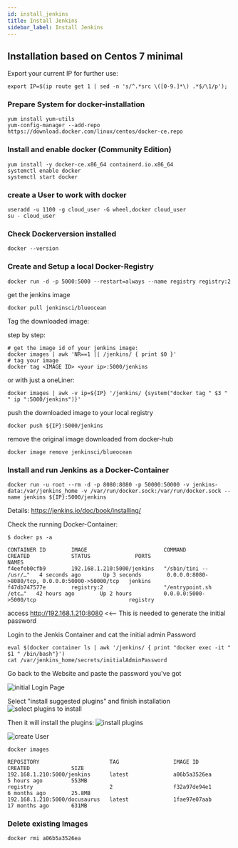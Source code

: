 ```yaml
---
id: install_jenkins
title: Install Jenkins
sidebar_label: Install Jenkins
---
```



## Installation based on Centos 7 minimal

Export your current IP for further use:
```
export IP=$(ip route get 1 | sed -n 's/^.*src \([0-9.]*\) .*$/\1/p');
```

### Prepare System for docker-installation
```
yum install yum-utils
yum-config-manager --add-repo https://download.docker.com/linux/centos/docker-ce.repo
```

### Install and enable docker (Community Edition)
```
yum install -y docker-ce.x86_64 containerd.io.x86_64
systemctl enable docker
systemctl start docker
```

### create a User to work with docker
```
useradd -u 1100 -g cloud_user -G wheel,docker cloud_user
su - cloud_user
```

### Check Dockerversion installed 
```
docker --version
```

### Create and Setup a local Docker-Registry

```
docker run -d -p 5000:5000 --restart=always --name registry registry:2
```

get the jenkins image
```
docker pull jenkinsci/blueocean
```

Tag the downloaded image:

step by step: 
```
# get the image id of your jenkins image:
docker images | awk 'NR==1 || /jenkins/ { print $0 }'
# tag your image
docker tag <IMAGE ID> <your ip>:5000/jenkins
```

or with just a oneLiner:
```
docker images | awk -v ip=${IP} '/jenkins/ {system("docker tag " $3 " " ip ":5000/jenkins")}'
```

push the downloaded image to your local registry
```
docker push ${IP}:5000/jenkins
```

remove the original image downloaded from docker-hub
```
docker image remove jenkinsci/blueocean
```

### Install and run Jenkins as a Docker-Container
```
docker run -u root --rm -d -p 8080:8080 -p 50000:50000 -v jenkins-data:/var/jenkins_home -v /var/run/docker.sock:/var/run/docker.sock --name jenkins ${IP}:5000/jenkins 

```
Details: https://jenkins.io/doc/book/installing/


Check the running Docker-Container:
```
$ docker ps -a

CONTAINER ID        IMAGE                        COMMAND                  CREATED             STATUS              PORTS                                              NAMES
f4eefeb0cfb9        192.168.1.210:5000/jenkins   "/sbin/tini -- /usr/…"   4 seconds ago       Up 3 seconds        0.0.0.0:8080->8080/tcp, 0.0.0.0:50000->50000/tcp   jenkins
f47db747577e        registry:2                   "/entrypoint.sh /etc…"   42 hours ago        Up 2 hours          0.0.0.0:5000->5000/tcp                             registry
```

access http://192.168.1.210:8080 <<-- This is needed to generate the initial password

Login to the Jenkis Container and cat the initial admin Password
```
eval $(docker container ls | awk '/jenkins/ { print "docker exec -it " $1 " /bin/bash"}')
cat /var/jenkins_home/secrets/initialAdminPassword
```

Go back to the Website and paste the password you've got

![initial Login Page](assets/jenkins_initial_pw.png "initial Login Page")

Select "install suggested plugins" and finish installation
![select plugins to install](assets/jenkins_select_plugins.png "select plugins to install")

Then it will install the plugins:
![install plugins](assets/jenkins_install_plugins.png "install plugins")

![create User](assets/jenkins_create_user.png "create user")

```
docker images

REPOSITORY                      TAG                 IMAGE ID            CREATED             SIZE
192.168.1.210:5000/jenkins      latest              a06b5a3526ea        5 hours ago         553MB
registry                        2                   f32a97de94e1        6 months ago        25.8MB
192.168.1.210:5000/docusaurus   latest              1fae97e07aab        17 months ago       631MB

```

### Delete existing Images
```
docker rmi a06b5a3526ea
```






